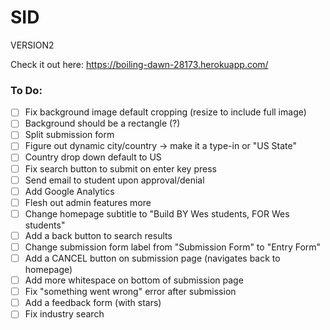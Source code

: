 # SID
VERSION2


Check it out here: https://boiling-dawn-28173.herokuapp.com/


### To Do:
- [ ] Fix background image default cropping (resize to include full image)
- [ ] Background should be a rectangle (?)
- [ ] Split submission form
- [ ] Figure out dynamic city/country -> make it a type-in or "US State"
- [ ] Country drop down default to US
- [ ] Fix search button to submit on enter key press
- [ ] Send email to student upon approval/denial
- [ ] Add Google Analytics
- [ ] Flesh out admin features more
- [ ] Change homepage subtitle to "Build BY Wes students, FOR Wes students"
- [ ] Add a back button to search results
- [ ] Change submission form label from "Submission Form" to "Entry Form"
- [ ] Add a CANCEL button on submission page (navigates back to homepage)
- [ ] Add more whitespace on bottom of submission page
- [ ] Fix "something went wrong" error after submission
- [ ] Add a feedback form (with stars) 
- [ ] Fix industry search

